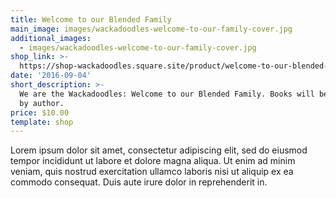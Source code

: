 ```yaml
---
title: Welcome to our Blended Family
main_image: images/wackadoodles-welcome-to-our-family-cover.jpg
additional_images:
  - images/wackadoodles-welcome-to-our-family-cover.jpg
shop_link: >-
  https://shop-wackadoodles.square.site/product/welcome-to-our-blended-family-book/
date: '2016-09-04'
short_description: >-
  We are the Wackadoodles: Welcome to our Blended Family. Books will be signed
  by author.
price: $10.00
template: shop
---
```

Lorem ipsum dolor sit amet, consectetur adipiscing elit, sed do eiusmod tempor incididunt ut labore et dolore magna aliqua. Ut enim ad minim veniam, quis nostrud exercitation ullamco laboris nisi ut aliquip ex ea commodo consequat. Duis aute irure dolor in reprehenderit in.
